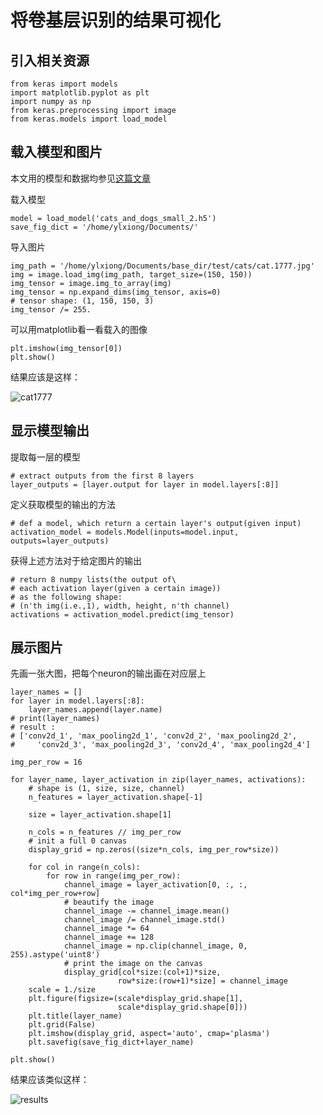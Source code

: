 
# 将卷基层识别的结果可视化

## 引入相关资源

    from keras import models
    import matplotlib.pyplot as plt
    import numpy as np
    from keras.preprocessing import image
    from keras.models import load_model

## 载入模型和图片

本文用的模型和数据均参见[这篇文章](http://101.133.217.104/%e7%94%a8%e5%b0%91%e9%87%8f%e6%95%b0%e6%8d%ae%e6%95%b0%e6%8d%ae%e5%a2%9e%e5%bc%ba%e8%ae%ad%e7%bb%83cnn/)

载入模型

    model = load_model('cats_and_dogs_small_2.h5')
    save_fig_dict = '/home/ylxiong/Documents/'

导入图片

    img_path = '/home/ylxiong/Documents/base_dir/test/cats/cat.1777.jpg'
    img = image.load_img(img_path, target_size=(150, 150))
    img_tensor = image.img_to_array(img)
    img_tensor = np.expand_dims(img_tensor, axis=0)
    # tensor shape: (1, 150, 150, 3)
    img_tensor /= 255.

可以用matplotlib看一看载入的图像

    plt.imshow(img_tensor[0])
    plt.show()

结果应该是这样：

![cat1777](http://q5ioolwed.bkt.clouddn.com/cat1777_mpl.png)

## 显示模型输出

提取每一层的模型

    # extract outputs from the first 8 layers
    layer_outputs = [layer.output for layer in model.layers[:8]]

定义获取模型的输出的方法

    # def a model, which return a certain layer's output(given input)
    activation_model = models.Model(inputs=model.input, outputs=layer_outputs)

获得上述方法对于给定图片的输出

    # return 8 numpy lists(the output of\
    # each activation layer(given a certain image))
    # as the following shape:
    # (n'th img(i.e.,1), width, height, n'th channel)
    activations = activation_model.predict(img_tensor)

## 展示图片

先画一张大图，把每个neuron的输出画在对应层上

    layer_names = []
    for layer in model.layers[:8]:
        layer_names.append(layer.name)
    # print(layer_names)
    # result :
    # ['conv2d_1', 'max_pooling2d_1', 'conv2d_2', 'max_pooling2d_2',
    #     'conv2d_3', 'max_pooling2d_3', 'conv2d_4', 'max_pooling2d_4']

    img_per_row = 16

    for layer_name, layer_activation in zip(layer_names, activations):
        # shape is (1, size, size, channel)
        n_features = layer_activation.shape[-1]

        size = layer_activation.shape[1]

        n_cols = n_features // img_per_row
        # init a full 0 canvas
        display_grid = np.zeros((size*n_cols, img_per_row*size))

        for col in range(n_cols):
            for row in range(img_per_row):
                channel_image = layer_activation[0, :, :, col*img_per_row+row]
                # beautify the image
                channel_image -= channel_image.mean()
                channel_image /= channel_image.std()
                channel_image *= 64
                channel_image += 128
                channel_image = np.clip(channel_image, 0, 255).astype('uint8')
                # print the image on the canvas
                display_grid[col*size:(col+1)*size,
                            row*size:(row+1)*size] = channel_image
        scale = 1./size
        plt.figure(figsize=(scale*display_grid.shape[1],
                            scale*display_grid.shape[0]))
        plt.title(layer_name)
        plt.grid(False)
        plt.imshow(display_grid, aspect='auto', cmap='plasma')
        plt.savefig(save_fig_dict+layer_name)

    plt.show()

结果应该类似这样：

![results](http://q5ioolwed.bkt.clouddn.com/cat_dog.png)
